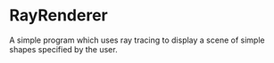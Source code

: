 # RayRenderer
A simple program which uses ray tracing to display a scene of simple shapes specified by the user.
